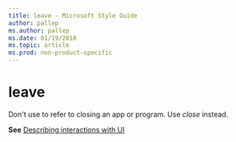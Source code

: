 ```yaml
---
title: leave - Microsoft Style Guide
author: pallep
ms.author: pallep
ms.date: 01/19/2018
ms.topic: article
ms.prod: non-product-specific
---
```


# leave

Don't use to refer to closing an app or program. Use *close* instead. 

**See** [Describing interactions with UI](~/procedures-instructions/describing-interactions-with-ui.md)
